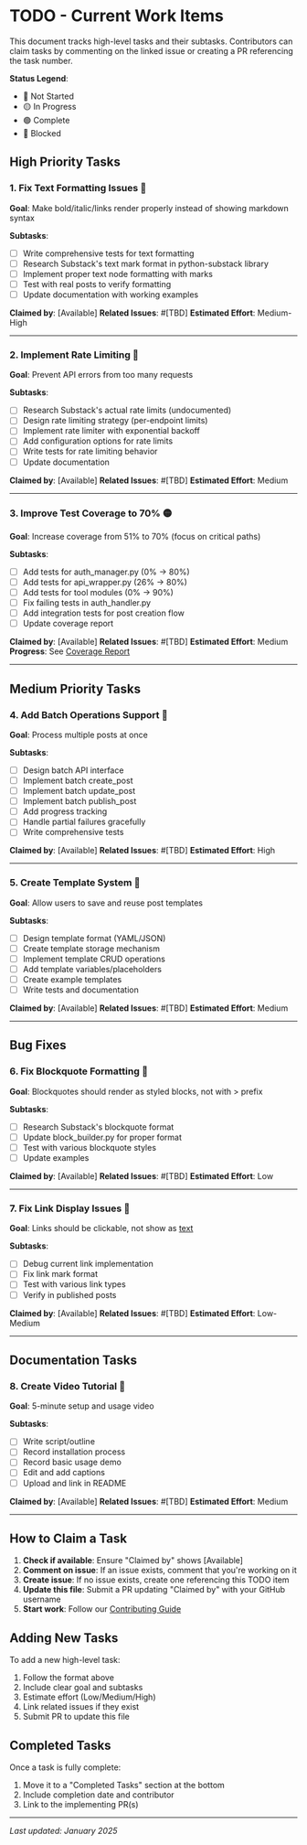 # TODO - Current Work Items

This document tracks high-level tasks and their subtasks. Contributors can claim tasks by commenting on the linked issue or creating a PR referencing the task number.

**Status Legend**: 
- 🔴 Not Started
- 🟡 In Progress
- 🟢 Complete
- 🔵 Blocked

## High Priority Tasks

### 1. Fix Text Formatting Issues 🔴
**Goal**: Make bold/italic/links render properly instead of showing markdown syntax

**Subtasks**:
- [ ] Write comprehensive tests for text formatting
- [ ] Research Substack's text mark format in python-substack library
- [ ] Implement proper text node formatting with marks
- [ ] Test with real posts to verify formatting
- [ ] Update documentation with working examples

**Claimed by**: [Available]
**Related Issues**: #[TBD]
**Estimated Effort**: Medium-High

---

### 2. Implement Rate Limiting 🔴
**Goal**: Prevent API errors from too many requests

**Subtasks**:
- [ ] Research Substack's actual rate limits (undocumented)
- [ ] Design rate limiting strategy (per-endpoint limits)
- [ ] Implement rate limiter with exponential backoff
- [ ] Add configuration options for rate limits
- [ ] Write tests for rate limiting behavior
- [ ] Update documentation

**Claimed by**: [Available]
**Related Issues**: #[TBD]
**Estimated Effort**: Medium

---

### 3. Improve Test Coverage to 70% 🟡
**Goal**: Increase coverage from 51% to 70% (focus on critical paths)

**Subtasks**:
- [ ] Add tests for auth_manager.py (0% → 80%)
- [ ] Add tests for api_wrapper.py (26% → 80%)
- [ ] Add tests for tool modules (0% → 90%)
- [ ] Fix failing tests in auth_handler.py
- [ ] Add integration tests for post creation flow
- [ ] Update coverage report

**Claimed by**: [Available]
**Related Issues**: #[TBD]
**Estimated Effort**: Medium
**Progress**: See [Coverage Report](COVERAGE_REPORT.md)

---

## Medium Priority Tasks

### 4. Add Batch Operations Support 🔴
**Goal**: Process multiple posts at once

**Subtasks**:
- [ ] Design batch API interface
- [ ] Implement batch create_post
- [ ] Implement batch update_post
- [ ] Implement batch publish_post
- [ ] Add progress tracking
- [ ] Handle partial failures gracefully
- [ ] Write comprehensive tests

**Claimed by**: [Available]
**Related Issues**: #[TBD]
**Estimated Effort**: High

---

### 5. Create Template System 🔴
**Goal**: Allow users to save and reuse post templates

**Subtasks**:
- [ ] Design template format (YAML/JSON)
- [ ] Create template storage mechanism
- [ ] Implement template CRUD operations
- [ ] Add template variables/placeholders
- [ ] Create example templates
- [ ] Write tests and documentation

**Claimed by**: [Available]
**Related Issues**: #[TBD]
**Estimated Effort**: Medium

---

## Bug Fixes

### 6. Fix Blockquote Formatting 🔴
**Goal**: Blockquotes should render as styled blocks, not with > prefix

**Subtasks**:
- [ ] Research Substack's blockquote format
- [ ] Update block_builder.py for proper format
- [ ] Test with various blockquote styles
- [ ] Update examples

**Claimed by**: [Available]
**Related Issues**: #[TBD]
**Estimated Effort**: Low

---

### 7. Fix Link Display Issues 🔴
**Goal**: Links should be clickable, not show as [text](url)

**Subtasks**:
- [ ] Debug current link implementation
- [ ] Fix link mark format
- [ ] Test with various link types
- [ ] Verify in published posts

**Claimed by**: [Available]
**Related Issues**: #[TBD]
**Estimated Effort**: Low-Medium

---

## Documentation Tasks

### 8. Create Video Tutorial 🔴
**Goal**: 5-minute setup and usage video

**Subtasks**:
- [ ] Write script/outline
- [ ] Record installation process
- [ ] Record basic usage demo
- [ ] Edit and add captions
- [ ] Upload and link in README

**Claimed by**: [Available]
**Related Issues**: #[TBD]
**Estimated Effort**: Medium

---

## How to Claim a Task

1. **Check if available**: Ensure "Claimed by" shows [Available]
2. **Comment on issue**: If an issue exists, comment that you're working on it
3. **Create issue**: If no issue exists, create one referencing this TODO item
4. **Update this file**: Submit a PR updating "Claimed by" with your GitHub username
5. **Start work**: Follow our [Contributing Guide](../CONTRIBUTING.md)

## Adding New Tasks

To add a new high-level task:

1. Follow the format above
2. Include clear goal and subtasks
3. Estimate effort (Low/Medium/High)
4. Link related issues if they exist
5. Submit PR to update this file

## Completed Tasks

Once a task is fully complete:
1. Move it to a "Completed Tasks" section at the bottom
2. Include completion date and contributor
3. Link to the implementing PR(s)

---

*Last updated: January 2025*